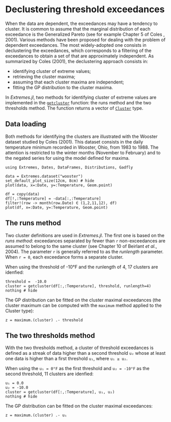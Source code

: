 
# Declustering threshold exceedances

When the data are dependent, the exceedances may have a tendency to cluster. It is common to assume that the marginal distribution of each exceedance is the Generalized Pareto (see for example Chapter 5 of Coles , 2001). Various methods have been proposed for dealing with the problem of dependent exceedances. The most widely-adopted one consists in declustering the exceedances, which corresponds to a filtering of the exceedances to obtain a set of that are approximately independent. As summarized by Coles (2001), the declustering approach consists in:
- identifying cluster of extreme values;
- retrieving the cluster maxima;
- assuming that each cluster maxima are independent;
- fitting the GP distribution to the cluster maxima.

In *Extremes.jl*, two methods for identifying cluster of extreme values are implemented in the [`getcluster`](@ref) function: the runs method and the two thresholds method. The function returns a vector of [`Cluster`](@ref) type.


## Data loading

 Both methods for identifying the clusters are illustrated with the Wooster dataset studied by Coles (2001). This dataset consists in the daily temperature minimum recorded in Wooster, Ohio, from 1983 to 1988. The attention is restricted to the winter months (November to February) and to the negated series for using the model defined for maxima.

```@setup wooster
using Extremes, Dates, DataFrames, Distributions, Gadfly
```

```@example wooster
data = Extremes.dataset("wooster")
set_default_plot_size(12cm, 8cm) # hide
plot(data, x=:Date, y=:Temperature, Geom.point)
```

```@example wooster
df = copy(data)
df[!,:Temperature] = -data[:,:Temperature]
filter!(row -> month(row.Date) ∈ (1,2,11,12), df)
plot(df, x=:Date, y=:Temperature, Geom.point)
```


## The runs method

Two cluster definitions are used in *Extremes.jl*. The first one is based on the *runs method*:
exceedances separated by fewer than ``r`` non-exceedances are assumed to belong to the same cluster (see Chapter 10 of Beirlant *et al.*, 2004). The parameter ``r`` is generally referred to as the *runlength* parameter. When ``r = 0``, each exceedance forms a separate cluster.

When using the threshold of -10°F and the runlength of 4, 17 clusters are idenfied:

```@example wooster
threshold =  -10.0
cluster = getcluster(df[:,:Temperature], threshold, runlength=4)
nothing # hide
```

The GP distribution can be fitted on the cluster maximal exceedances (the cluster maximum can be computed with the `maximum` method applied to the Cluster type):
```@repl wooster
z = maximum.(cluster) .- threshold
```


## The two thresholds method

With the two thresholds method, a cluster of threshold exceedances is defined as a streak of data higher than a second threshold ``u₂`` whose at least one data is higher than a first threshold ``u₁``, where ``u₁ ≥ u₂``.

When using the ``u₁ = 0°F`` as the first threshold and ``u₂ = -10°F`` as the second threshold, 11 clusters are idenfied:

```@example wooster
u₁ = 0.0
u₂ = -10.0
cluster = getcluster(df[:,:Temperature], u₁, u₂)
nothing # hide
```
The GP distribution can be fitted on the cluster maximal exceedances:
```@repl wooster
z = maximum.(cluster) .- u₁
```
